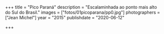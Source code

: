 +++
title = "Pico Paraná"
description = "Escalaminhada ao ponto mais alto do Sul do Brasil."
images = ["fotos/01picoparana/pp0.jpg"]
photographers = ["Jean Michel"]
year = "2015"
publishdate = "2020-06-12" 

+++
